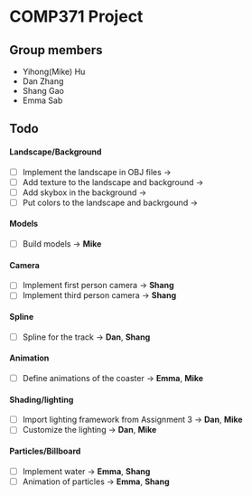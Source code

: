 # COMP371 Project

## Group members

- Yihong(Mike) Hu
- Dan Zhang
- Shang Gao
- Emma Sab

## Todo

#### Landscape/Background
- [ ] Implement the landscape in OBJ files
  → 
- [ ] Add texture to the landscape and background
  → 
- [ ] Add skybox in the background
  → 
- [ ] Put colors to the landscape and backrgound
  → 

#### Models
- [ ] Build models
  → __Mike__

#### Camera
- [ ] Implement first person camera
  → __Shang__
- [ ] Implement third person camera
  → __Shang__

#### Spline
- [ ] Spline for the track
  → __Dan__, __Shang__

#### Animation
- [ ] Define animations of the coaster
  → __Emma__, __Mike__

#### Shading/lighting
- [ ] Import lighting framework from Assignment 3
  → __Dan__, __Mike__
- [ ] Customize the lighting
  → __Dan__, __Mike__

#### Particles/Billboard
- [ ] Implement water
  → __Emma__, __Shang__
- [ ] Animation of particles
  → __Emma__, __Shang__
